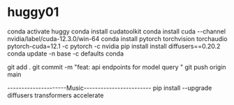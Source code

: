 # huggy01
conda activate huggy
conda install cudatoolkit
conda install cuda --channel nvidia/label/cuda-12.3.0/win-64
conda install pytorch torchvision torchaudio pytorch-cuda=12.1 -c pytorch -c nvidia
pip install install diffusers==0.20.2
conda update -n base -c defaults conda

git add .
git commit -m "feat: api endpoints for model query " 
git push origin main 


---------------------Music------------------------
pip install --upgrade diffusers transformers accelerate